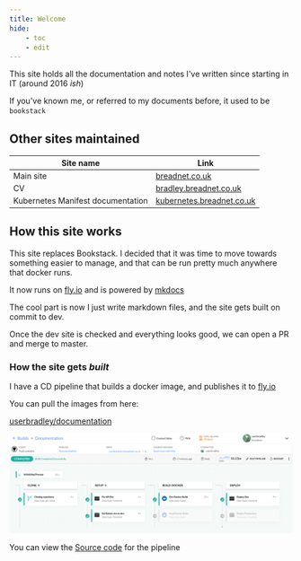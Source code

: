 ```yaml
---
title: Welcome
hide:
    - toc
    - edit
---
```


This site holds all the documentation and notes I've written since starting in IT (around 2016 _ish_)

If you've known me, or referred to my documents before, it used to be `bookstack` 

## Other sites maintained
| Site name                         | Link                                                           |
|-----------------------------------|----------------------------------------------------------------|
| Main site                         | [breadnet.co.uk](https://breadnet.co.uk)                       |
| CV                                | [bradley.breadnet.co.uk](https://bradley.breadnet.co.uk)       |
| Kubernetes Manifest documentation | [kubernetes.breadnet.co.uk](https://kubernetes.breadnet.co.uk) |


## How this site works

This site replaces Bookstack. I decided that it was time to move towards something easier to manage, and that can be run pretty much
anywhere that docker runs. 

It now runs on [fly.io](https://fly.io) and is powered by [mkdocs](https://mkdocs.org)

The cool part is now I just write markdown files, and the site gets built on commit to dev.

Once the dev site is checked and everything looks good, we can open a PR and merge to master.


### How the site gets _built_

I have a CD pipeline that builds a docker image, and publishes it to [fly.io](https://fly.io?ref_documentation-breadnet-co-uk)

You can pull the images from here: 

[userbradley/documentation](https://hub.docker.com/repository/docker/userbradley/documentation)

![](assets/pipeline.png)

You can view the [Source code](https://github.com/userbradley/documentation.breadnet.co.uk/blob/dev/cd/codefresh.yml) for the pipeline 
